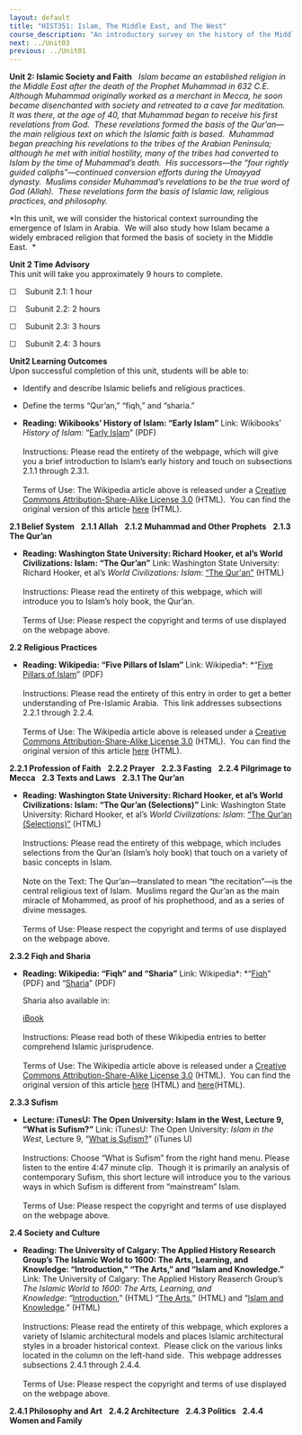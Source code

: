 ```yaml
---
layout: default
title: "HIST351: Islam, The Middle East, and The West"
course_description: "An introductory survey on the history of the Middle East from the rise of Islam in the 7th century to the present, with particular emphasis on the interactions between the Islamic world and the West."
next: ../Unit03
previous: ../Unit01
---
```

**Unit 2: Islamic Society and Faith** <span id="2"></span> 
*Islam became an established religion in the Middle East after the death
of the Prophet Muhammad in 632 C.E.  Although Muhammad originally worked
as a merchant in Mecca, he soon became disenchanted with society and
retreated to a cave for meditation.  It was there, at the age of 40,
that Muhammad began to receive his first revelations from God.  These
revelations formed the basis of the Qur’an—the main religious text on
which the Islamic faith is based.  Muhammad began preaching his
revelations to the tribes of the Arabian Peninsula; although he met with
initial hostility, many of the tribes had converted to Islam by the time
of Muhammad’s death.  His successors—the “four rightly guided
caliphs”—continued conversion efforts during the Umayyad dynasty. 
Muslims consider Muhammad’s revelations to be the true word of God
(Allah).  These revelations form the basis of Islamic law, religious
practices, and philosophy.*  
  
 *In this unit, we will consider the historical context surrounding the
emergence of Islam in Arabia.  We will also study how Islam became a
widely embraced religion that formed the basis of society in the Middle
East.  *

**Unit 2 Time Advisory**  
This unit will take you approximately 9 hours to complete.

  
☐    Subunit 2.1: 1 hour

☐    Subunit 2.2: 2 hours

☐    Subunit 2.3: 3 hours

☐    Subunit 2.4: 3 hours

**Unit2 Learning Outcomes**  
Upon successful completion of this unit, students will be able to:  
  
-   Identify and describe Islamic beliefs and religious practices.
-   Define the terms “Qur’an,” “fiqh,” and “sharia.”

-   **Reading: Wikibooks’ History of Islam: “Early Islam”**
    Link: Wikibooks’ *History of Islam:* “[Early
    Islam](https://resources.saylor.org/wwwresources/archived/site/wp-content/uploads/2011/08/HIST351-2-History-of-Islam-Early-Islam.pdf)”
    (PDF)  
        
     Instructions: Please read the entirety of the webpage, which will
    give you a brief introduction to Islam’s early history and touch on
    subsections 2.1.1 through 2.3.1.  
        
     Terms of Use: The Wikipedia article above is released under a
    [Creative Commons Attribution-Share-Alike License
    3.0](http://creativecommons.org/licenses/by-sa/3.0/) (HTML).  You
    can find the original version of this article
    [here](http://en.wikibooks.org/wiki/History_of_Islam/Early_Islam)
    (HTML).

**2.1 Belief System** <span id="2.1"></span> 
**2.1.1 Allah** <span id="2.1.1"></span> 
**2.1.2 Muhammad and Other Prophets** <span id="2.1.2"></span> 
**2.1.3 The Qur’an** <span id="2.1.3"></span> 
-   **Reading: Washington State University: Richard Hooker, et al’s
    World Civilizations: Islam: “The Qur’an”**
    Link: Washington State University: Richard Hooker, et al’s *World
    Civilizations: Islam*: [“The
    Qur'an”](http://richard-hooker.com/sites/worldcultures/ISLAM/QURAN.HTM)
    (HTML)  
        
     Instructions: Please read the entirety of this webpage, which will
    introduce you to Islam’s holy book, the Qur’an.  
        
     Terms of Use: Please respect the copyright and terms of use
    displayed on the webpage above.

**2.2 Religious Practices** <span id="2.2"></span> 
-   **Reading: Wikipedia: “Five Pillars of Islam”**
    Link: Wikipedia*: *“[Five Pillars of
    Islam](https://resources.saylor.org/wwwresources/archived/site/wp-content/uploads/2011/08/HIST351-2.2-Five-Pillars-of-Islam.pdf)”
    (PDF)  
        
     Instructions: Please read the entirety of this entry in order to
    get a better understanding of Pre-Islamic Arabia.  This link
    addresses subsections 2.2.1 through 2.2.4.  
        
     Terms of Use: The Wikipedia article above is released under a
    [Creative Commons Attribution-Share-Alike License
    3.0](http://creativecommons.org/licenses/by-sa/3.0/) (HTML).  You
    can find the original version of this article
    [here](http://en.wikipedia.org/wiki/Five_Pillars_of_Islam) (HTML).

**2.2.1 Profession of Faith** <span id="2.2.1"></span> 
**2.2.2 Prayer** <span id="2.2.2"></span> 
**2.2.3 Fasting** <span id="2.2.3"></span> 
**2.2.4 Pilgrimage to Mecca** <span id="2.2.4"></span> 
**2.3 Texts and Laws** <span id="2.3"></span> 
**2.3.1 The Qur’an** <span id="2.3.1"></span> 
-   **Reading: Washington State University: Richard Hooker, et al’s
    World Civilizations: Islam: “The Qur’an (Selections)”**
    Link: Washington State University: Richard Hooker, et al’s *World
    Civilizations: Islam*: [“The Qur’an
    (Selections)”](http://richard-hooker.com/sites/worldcultures/ISLAM/QURANSEL.HTM)
    (HTML)  
        
     Instructions: Please read the entirety of this webpage, which
    includes selections from the Qur’an (Islam’s holy book) that touch
    on a variety of basic concepts in Islam.  
        
     Note on the Text: The Qur’an—translated to mean “the recitation”—is
    the central religious text of Islam.  Muslims regard the Qur’an as
    the main miracle of Mohammed, as proof of his prophethood, and as a
    series of divine messages.  
        
     Terms of Use: Please respect the copyright and terms of use
    displayed on the webpage above.

**2.3.2 Fiqh and Sharia** <span id="2.3.2"></span> 
-   **Reading: Wikipedia: “Fiqh” and “Sharia”**
    Link:
    Wikipedia*: *“[Fiqh](https://resources.saylor.org/wwwresources/archived/site/wp-content/uploads/2011/08/HIST351-3.2.3-Fiqh.pdf)”
    (PDF) and
    “[Sharia](https://resources.saylor.org/wwwresources/archived/site/wp-content/uploads/2011/08/HIST351-2.3.2-Sharia.pdf)”
    (PDF)  
      
     Sharia also available in:  

    [iBook](https://resources.saylor.org/wwwresources/archived/site/wp-content/uploads/2011/08/HIST351-2.3.2-Sharia-Wikipedia.epub)  
        
     Instructions: Please read both of these Wikipedia entries to better
    comprehend Islamic jurisprudence.  
        
     Terms of Use: The Wikipedia article above is released under a
    [Creative Commons Attribution-Share-Alike License
    3.0](http://creativecommons.org/licenses/by-sa/3.0/) (HTML).  You
    can find the original version of this article
    [here](http://en.wikipedia.org/wiki/Fiqh) (HTML) and
    [here](http://en.wikipedia.org/wiki/Sharia)(HTML).

**2.3.3 Sufism** <span id="2.3.3"></span> 
-   **Lecture: iTunesU: The Open University: Islam in the West, Lecture
    9, “What is Sufism?”**
    Link: iTunesU: The Open University: *Islam in the West*, Lecture 9,
    “[What is
    Sufism?](http://itunes.apple.com/itunes-u/islam-in-the-west-audio/id380222852)”
    (iTunes U)  
        
     Instructions: Choose “What is Sufism” from the right hand menu.
    Please listen to the entire 4:47 minute clip.  Though it is
    primarily an analysis of contemporary Sufism, this short lecture
    will introduce you to the various ways in which Sufism is different
    from “mainstream” Islam.  
        
     Terms of Use: Please respect the copyright and terms of use
    displayed on the webpage above.

**2.4 Society and Culture** <span id="2.4"></span> 
-   **Reading: The University of Calgary: The Applied History Research
    Group’s The Islamic World to 1600: The Arts, Learning, and
    Knowledge: “Introduction,” “The Arts,” and “Islam and Knowledge.”**
    Link: The University of Calgary: The Applied History Reaserch
    Group’s *The Islamic World to 1600: The Arts, Learning, and
    Knowledge*: *“*[Introduction](http://www.ucalgary.ca/applied_history/tutor/islam/learning/),”
    (HTML) “[The
    Arts](http://www.ucalgary.ca/applied_history/tutor/islam/learning/),”
    (HTML) and “[Islam and
    Knowledge](https://web.archive.org/web/20131121000036/http://www.ucalgary.ca/applied_history/tutor/islam/learning/).”
    (HTML)  
        
     Instructions: Please read the entirety of this webpage, which
    explores a variety of Islamic architectural models and places
    Islamic architectural styles in a broader historical context. 
    Please click on the various links located in the column on the
    left-hand side.  This webpage addresses subsections 2.4.1 through
    2.4.4.  
        
     Terms of Use: Please respect the copyright and terms of use
    displayed on the webpage above.

**2.4.1 Philosophy and Art** <span id="2.4.1"></span> 
**2.4.2 Architecture** <span id="2.4.2"></span> 
**2.4.3 Politics** <span id="2.4.3"></span> 
**2.4.4 Women and Family** <span id="2.4.4"></span> 
